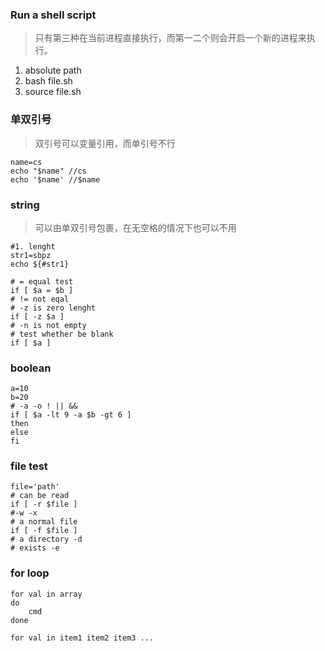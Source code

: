 ### Run a shell script
> 只有第三种在当前进程直接执行，而第一二个则会开启一个新的进程来执行。
1. absolute path  
2. bash file.sh
3. source file.sh

### 单双引号
> 双引号可以变量引用，而单引号不行
```
name=cs
echo "$name" //cs
echo '$name' //$name
```

### string
> 可以由单双引号包裹，在无空格的情况下也可以不用
```
#1. lenght
str1=sbpz
echo ${#str1}

# = equal test
if [ $a = $b ]
# != not eqal
# -z is zero lenght
if [ -z $a ]
# -n is not empty
# test whether be blank
if [ $a ]
```

### boolean
```
a=10
b=20
# -a -o ! || &&
if [ $a -lt 9 -a $b -gt 6 ]
then
else 
fi
```

### file test
```
file='path'
# can be read
if [ -r $file ]
#-w -x
# a normal file 
if [ -f $file ]
# a directory -d
# exists -e
```

### for loop
```
for val in array
do 
    cmd
done

for val in item1 item2 item3 ...
```
